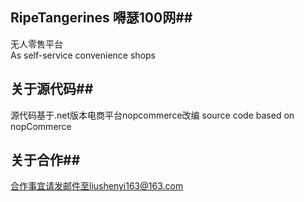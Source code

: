 ## RipeTangerines 嘚瑟100网##
无人零售平台  
As self-service convenience shops 
## 关于源代码##
源代码基于.net版本电商平台nopcommerce改编
source code based on nopCommerce 
## 关于合作##
   合作事宜请发邮件至liushenyi163@163.com
